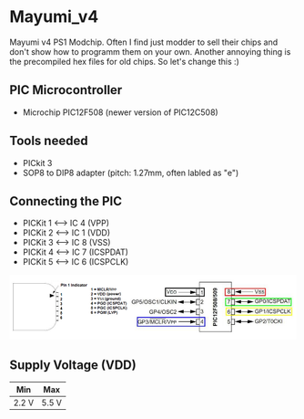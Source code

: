 # Mayumi_v4
Mayumi v4 PS1 Modchip. Often I find just modder to sell their chips and don't show how to programm them on your own.
Another annoying thing is the precompiled hex files for old chips.
So let's change this :)

## PIC Microcontroller
* Microchip PIC12F508 (newer version of PIC12C508)

## Tools needed
* PICkit 3
* SOP8 to DIP8 adapter (pitch: 1.27mm, often labled as "e")

## Connecting the PIC

* PICKit 1 ⟷ IC 4 (VPP)
* PICKit 2 ⟷ IC 1 (VDD)
* PICKit 3 ⟷ IC 8 (VSS)
* PICKit 4 ⟷ IC 7 (ICSPDAT)
* PICKit 5 ⟷ IC 6 (ICSPCLK)

![Connect the PIC](/images/pickit-to-12f508.jpg)

## Supply Voltage (VDD)

| Min   | Max   |
|-------|-------|
| 2.2 V | 5.5 V |

